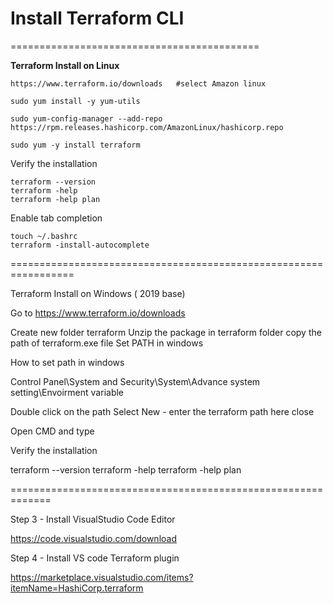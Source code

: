 # Install Terraform CLI #
===========================================

__Terraform Install on Linux__ 


    https://www.terraform.io/downloads   #select Amazon linux 

    sudo yum install -y yum-utils

    sudo yum-config-manager --add-repo https://rpm.releases.hashicorp.com/AmazonLinux/hashicorp.repo

    sudo yum -y install terraform


Verify the installation

    terraform --version 
    terraform -help
    terraform -help plan 


Enable tab completion

    touch ~/.bashrc
    terraform -install-autocomplete

=================================================================


Terraform Install on Windows   ( 2019 base)

Go to 
https://www.terraform.io/downloads


Create new folder terraform
Unzip the package in terraform folder 
copy the path of terraform.exe file 
Set PATH in windows


How to set path in windows

Control Panel\System and Security\System\Advance system setting\Envoirment variable 

Double click on the path 
Select New - enter the terraform path here 
close 


Open CMD and type 

Verify the installation

terraform --version 
terraform -help
terraform -help plan 



=============================================================







Step 3 - Install VisualStudio Code Editor

https://code.visualstudio.com/download

Step 4 - Install VS code Terraform plugin 

https://marketplace.visualstudio.com/items?itemName=HashiCorp.terraform


